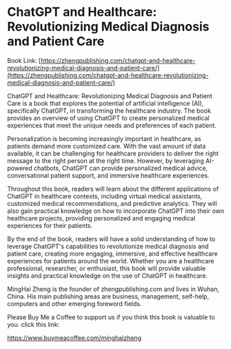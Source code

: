 # ChatGPT and Healthcare: Revolutionizing Medical Diagnosis and Patient Care

Book Link: [https://zhengpublishing.com/chatgpt-and-healthcare-revolutionizing-medical-diagnosis-and-patient-care/](https://zhengpublishing.com/chatgpt-and-healthcare-revolutionizing-medical-diagnosis-and-patient-care/)

ChatGPT and Healthcare: Revolutionizing Medical Diagnosis and Patient Care is a book that explores the potential of artificial intelligence (AI), specifically ChatGPT, in transforming the healthcare industry. The book provides an overview of using ChatGPT to create personalized medical experiences that meet the unique needs and preferences of each patient.

Personalization is becoming increasingly important in healthcare, as patients demand more customized care. With the vast amount of data available, it can be challenging for healthcare providers to deliver the right message to the right person at the right time. However, by leveraging AI-powered chatbots, ChatGPT can provide personalized medical advice, conversational patient support, and immersive healthcare experiences.

Throughout this book, readers will learn about the different applications of ChatGPT in healthcare contexts, including virtual medical assistants, customized medical recommendations, and predictive analytics. They will also gain practical knowledge on how to incorporate ChatGPT into their own healthcare projects, providing personalized and engaging medical experiences for their patients.

By the end of the book, readers will have a solid understanding of how to leverage ChatGPT's capabilities to revolutionize medical diagnosis and patient care, creating more engaging, immersive, and effective healthcare experiences for patients around the world. Whether you are a healthcare professional, researcher, or enthusiast, this book will provide valuable insights and practical knowledge on the use of ChatGPT in healthcare.

MingHai Zheng is the founder of zhengpublishing.com and lives in Wuhan, China. His main publishing areas are business, management, self-help, computers and other emerging foreword fields.

Please Buy Me a Coffee to support us if you think this book is valuable to you. click this link:

https://www.buymeacoffee.com/minghaizheng
